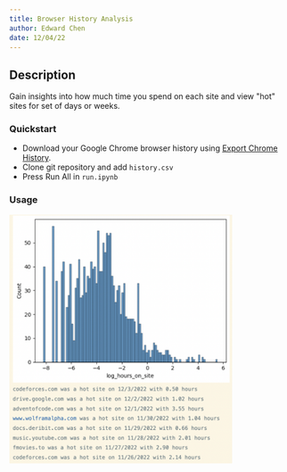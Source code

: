 ```yaml
---
title: Browser History Analysis
author: Edward Chen
date: 12/04/22
---
```


## Description

Gain insights into how much time you spend on each site and view "hot" sites for set of days or weeks.

### Quickstart

* Download your Google Chrome browser history using [Export Chrome History](https://chrome.google.com/webstore/detail/export-chrome-history/dihloblpkeiddiaojbagoecedbfpifdj).
* Clone git repository and add `history.csv`
* Press Run All in `run.ipynb`

### Usage

<img src="./img/Screen%20Shot%202022-12-05%20at%2012.32.56%20AM.png" width="400" align="center"/>

<img src="./img/Screen%20Shot%202022-12-05%20at%2012.34.49%20AM.png" width="400" align="center"/>